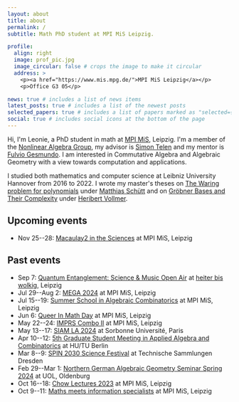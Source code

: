 ```yaml
---
layout: about
title: about
permalink: /
subtitle: Math PhD student at MPI MiS Leipzig.

profile:
  align: right
  image: prof_pic.jpg
  image_circular: false # crops the image to make it circular
  address: >
    <p><a href="https://www.mis.mpg.de/">MPI MiS Leipzig</a></p>
    <p>Office G3 05</p>

news: true # includes a list of news items
latest_posts: true # includes a list of the newest posts
selected_papers: true # includes a list of papers marked as "selected={true}"
social: true # includes social icons at the bottom of the page
---
```


Hi, I'm Leonie, a PhD student in math at [MPI MiS](https://www.mis.mpg.de/), Leipzig. I'm a member of the [Nonlinear Algebra Group](https://www.mis.mpg.de/nonlinear-algebra), my advisor is [Simon Telen](https://simontelen.webnode.page/) and my mentor is [Fulvio Gesmundo](https://fulges.github.io/). I am interested in Commutative Algebra and Algebraic Geometry with a view towards computation and applications.

I studied both mathematics and computer science at Leibniz University Hannover from 2016 to 2022. I wrote my master's theses on <a href="/assets/pdf/papers/The_Waring_problem_for_polynomials.pdf" target="_blank">The Waring problem for polynomials</a> under [Matthias Schütt](https://www.iag.uni-hannover.de/en/schuett/) and on <a href="/assets/pdf/papers/Groebner_Bases_and_Their_Complexity.pdf" target="_blank">Gröbner Bases and Their Complexity</a> under [Heribert Vollmer](https://www.thi.uni-hannover.de/en/vollmer/).

## Upcoming events

- Nov 25--28: [Macaulay2 in the Sciences](https://www.mis.mpg.de/events/series/macaulay2-in-the-sciences) at MPI MiS, Leipzig

## Past events

- Sep 7: [Quantum Entanglement: Science & Music Open Air](https://www.instagram.com/quantumentanglementfestival/) at [heiter bis wolkig](https://www.instagram.com/cafe_heiter_bis_wolkig/), Leipzig
- Jul 29--Aug 2: [MEGA 2024](https://www.mis.mpg.de/de/events/series/mega-2024) at MPI MiS, Leipzig
- Jul 15--19: [Summer School in Algebraic Combinatorics](https://www.mis.mpg.de/de/events/series/summer-school-in-algebraic-combinatorics) at MPI MiS, Leipzig
- Jun 6: [Queer In Math Day](https://www.mis.mpg.de/events/series/queer-in-math-day) at MPI MiS, Leipzig
- May 22--24: [IMPRS Combo II](https://www.mis.mpg.de/de/events/series/imprs-combo-ii) at MPI MiS, Leipzig
- May 13--17: [SIAM LA 2024](https://www.siam.org/conferences/cm/conference/la24) at Sorbonne Université, Paris
- Apr 10--12: [5th Graduate Student Meeting in Applied Algebra and Combinatorics](https://sites.google.com/view/gsmaac24/) at HU/TU Berlin
- Mar 8--9: [SPIN 2030 Science Festival](https://spin2030.com/en/veranstaltung/spin-2030-science-festival/) at Technische Sammlungen Dresden
- Feb 29--Mar 1: [Northern German Algebraic Geometry Seminar Spring 2024](https://uol.de/milena-wrobel/north-german-algebraic-geometry-seminar) at UOL, Oldenburg
- Oct 16--18: [Chow Lectures 2023](https://www.mis.mpg.de/calendar/conferences/2023/chow.html) at MPI MiS, Leipzig
- Oct 9--11: [Maths meets information specialists](https://www.mis.mpg.de/calendar/conferences/2023/mardimeetsis.html) at MPI MiS, Leipzig
